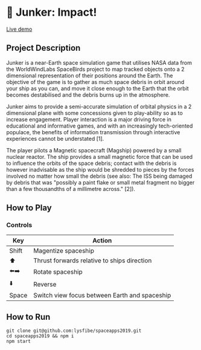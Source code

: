 # 🚀 Junker: Impact!

[Live demo](junker.lysfibe.co.uk)

## Project Description

Junker is a near-Earth space simulation game that utilises NASA data from the WorldWindLabs SpaceBirds project to map tracked objects onto a 2 dimensional representation of their positions around the Earth. The objective of the game is to gather as much space debris in orbit around your ship as you can, and move it close enough to the Earth that the orbit becomes destabilised and the debris burns up in the atmosphere.

Junker aims to provide a semi-accurate simulation of orbital physics in a 2 dimensional plane with some concessions given to play-ability so as to increase engagement. Player interaction is a major driving force in educational and informative games, and with an increasingly tech-oriented populace, the benefits of information transmission through interactive experiences cannot be understated [1].

The player pilots a Magnetic spacecraft (Magship) powered by a small nuclear reactor. The ship provides a small magnetic force that can be used to influence the orbits of the space debris; contact with the debris is however inadvisable as the ship would be shredded to pieces by the forces involved no matter how small the debris (see also: The ISS being damaged by debris that was "possibly a paint flake or small metal fragment no bigger than a few thousandths of a millimetre across." [2]).

## How to Play 

### Controls 

| Key   | Action                                               |
|-------|------------------------------------------------------|
| Shift | Magentize spaceship                                  |
| ⬆️    | Thrust forwards relative to ships direction          |
| ⬅️➡️  | Rotate spaceship                                     | 
| ⬇️    | Reverse                                              |
| Space | Switch view focus between Earth and spaceship        |

## How to Run

```
git clone git@github.com:lysfibe/spaceapps2019.git
cd spaceapps2019 && npm i 
npm start
```
